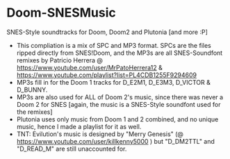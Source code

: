# Doom-SNESMusic
SNES-Style soundtracks for Doom, Doom2 and Plutonia [and more :P] 

- This compliation is a mix of SPC and MP3 format. SPCs are the files ripped directly from SNES!Doom, and the MP3s are all SNES-Soundfont remixes by Patricio Herrera @ https://www.youtube.com/user/MrPatoHerrera12 & https://www.youtube.com/playlist?list=PL4CDB1255F9294609
- MP3s fill in for the Doom 1 tracks for D_E2M1, D_E3M3, D_VICTOR & D_BUNNY.
- MP3s are also used for ALL of Doom 2's music, since there was never a Doom 2 for SNES [again, the music is a SNES-Style soundfont used for the remixes]
- Plutonia uses only music from Doom 1 and 2 combined, and no unique music, hence I made a playlist for it as well.
- TNT: Evilution's music is designed by "Merry Genesis" (@ https://www.youtube.com/user/killkenny5000 ) but "D_DM2TTL" and "D_READ_M" are still unaccounted for.
